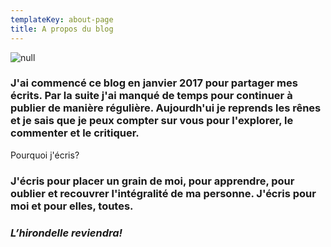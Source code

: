 ```yaml
---
templateKey: about-page
title: A propos du blog
---
```

![null](https://ucarecdn.com/8bbcac75-d9fd-43f3-847c-d576f537c9f0/)

### J'ai commencé ce blog en janvier 2017 pour partager mes écrits. Par la suite j'ai manqué de temps pour continuer à publier de manière régulière. Aujourdh'ui je reprends les rênes et je sais que je peux compter sur vous pour l'explorer, le commenter et le critiquer.

Pourquoi j'écris? 

###  J'écris pour placer un grain de moi, pour apprendre, pour oublier et recouvrer l'intégralité de ma personne. J'écris pour moi et pour elles, toutes. 



###  **_L’hirondelle reviendra!_**

## 

### 

###
